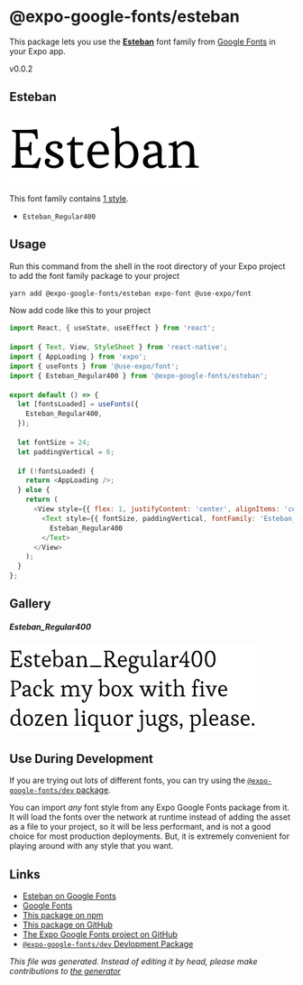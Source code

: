 # @expo-google-fonts/esteban

This package lets you use the [**Esteban**](https://fonts.google.com/specimen/Esteban) font family from [Google Fonts](https://fonts.google.com/) in your Expo app.

v0.0.2

## Esteban

![Esteban](./font-family.png)

This font family contains [1 style](#gallery).

- `Esteban_Regular400`

## Usage

Run this command from the shell in the root directory of your Expo project to add the font family package to your project
```sh
yarn add @expo-google-fonts/esteban expo-font @use-expo/font
```

Now add code like this to your project
```js
import React, { useState, useEffect } from 'react';

import { Text, View, StyleSheet } from 'react-native';
import { AppLoading } from 'expo';
import { useFonts } from '@use-expo/font';
import { Esteban_Regular400 } from '@expo-google-fonts/esteban';

export default () => {
  let [fontsLoaded] = useFonts({
    Esteban_Regular400,
  });

  let fontSize = 24;
  let paddingVertical = 6;

  if (!fontsLoaded) {
    return <AppLoading />;
  } else {
    return (
      <View style={{ flex: 1, justifyContent: 'center', alignItems: 'center' }}>
        <Text style={{ fontSize, paddingVertical, fontFamily: 'Esteban_Regular400' }}>
          Esteban_Regular400
        </Text>
      </View>
    );
  }
};

```

## Gallery

##### Esteban_Regular400
![Esteban_Regular400](./f0226acf9a0738f8dba187bbb11a569ea1e5329575144243525a23e543276b37.ttf.png)


## Use During Development

If you are trying out lots of different fonts, you can try using the [`@expo-google-fonts/dev` package](https://www.npmjs.com/package/@expo-google-fonts/dev).

You can import *any* font style from any Expo Google Fonts package from it. It will load the fonts
over the network at runtime instead of adding the asset as a file to your project, so it will be 
less performant, and is not a good choice for most production deployments. But, it is extremely convenient
for playing around with any style that you want.

## Links

- [Esteban on Google Fonts](https://fonts.google.com/specimen/Esteban)
- [Google Fonts](https://fonts.google.com/)
- [This package on npm](https://www.npmjs.com/package/@expo-google-fonts/esteban)
- [This package on GitHub](https://github.com/expo/google-fonts/tree/master/font-packages/esteban)
- [The Expo Google Fonts project on GitHub](https://github.com/expo/google-fonts)
- [`@expo-google-fonts/dev` Devlopment Package](https://github.com/expo/google-fonts/tree/master/font-packages/dev)


*This file was generated. Instead of editing it by head, please make contributions to [the generator](https://github.com/expo/google-fonts/tree/master/packages/generator)*
